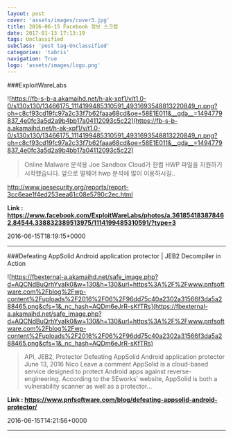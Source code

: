 ```yaml
---
layout: post
cover: 'assets/images/cover3.jpg'
title: 2016-06-15 Facebook 정보 스크랩
date: 2017-01-13 17:13:19
tags: Unclassified
subclass: 'post tag-Unclassified'
categories: 'tabris'
navigation: True
logo: 'assets/images/logo.png'
---
```


###ExploitWareLabs

![https://fb-s-b-a.akamaihd.net/h-ak-xpf1/v/t1.0-0/s130x130/13466175_1114199485310591_4931693548813220849_n.png?oh=c8cf93cd19fc97a2c33f7b62faaa68cd&oe=58E1E011&__gda__=1494779837_4e0fc3a5d2a9b4bb17a04112093c5c22](https://fb-s-b-a.akamaihd.net/h-ak-xpf1/v/t1.0-0/s130x130/13466175_1114199485310591_4931693548813220849_n.png?oh=c8cf93cd19fc97a2c33f7b62faaa68cd&oe=58E1E011&__gda__=1494779837_4e0fc3a5d2a9b4bb17a04112093c5c22)

>Online Malware 분석용 Joe Sandbox Cloud가 한컴 HWP 파일을 지원하기 시작했습니다.
앞으로 멀웨어 hwp 분석에 많이 이용하시길..

http://www.joesecurity.org/reports/report-3cc6eae1f4ed253eea61c08e5790c2ec.html

**Link : <https://www.facebook.com/ExploitWareLabs/photos/a.361854183878462.84544.338832389513975/1114199485310591/?type=3>**

2016-06-15T18:19:15+0000

---

###Defeating AppSolid Android application protector | JEB2 Decompiler in Action

![https://fbexternal-a.akamaihd.net/safe_image.php?d=AQCNdBuQrhYyaIk0&w=130&h=130&url=https%3A%2F%2Fwww.pnfsoftware.com%2Fblog%2Fwp-content%2Fuploads%2F2016%2F06%2F96dd75c40a2302a31566f3da5a288465.png&cfs=1&_nc_hash=AQDm6eJrR-sKfTRs](https://fbexternal-a.akamaihd.net/safe_image.php?d=AQCNdBuQrhYyaIk0&w=130&h=130&url=https%3A%2F%2Fwww.pnfsoftware.com%2Fblog%2Fwp-content%2Fuploads%2F2016%2F06%2F96dd75c40a2302a31566f3da5a288465.png&cfs=1&_nc_hash=AQDm6eJrR-sKfTRs)

>API, JEB2, Protector Defeating AppSolid Android application protector June 13, 2016 Nico Leave a comment AppSolid is a cloud-based service designed to protect Android apps against reverse-engineering. According to the SEworks’ website, AppSolid is both a vulnerability scanner as well as a protector…

**Link : <https://www.pnfsoftware.com/blog/defeating-appsolid-android-protector/>**

2016-06-15T14:21:56+0000

---

